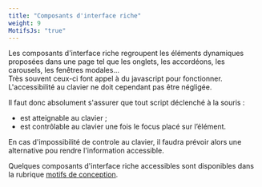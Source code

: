 ```yaml
---
title: "Composants d'interface riche"
weight: 9
MotifsJs: "true"
---
```


Les composants d'interface riche regroupent les éléments dynamiques proposées dans une page tel que les onglets, les accordéons, les carousels, les fenêtres modales...  
Très souvent ceux-ci font appel à du javascript pour fonctionner. L'accessibilité au clavier ne doit cependant pas être négligée.

Il faut donc absolument s'assurer que tout script déclenché à la souris :
- est atteignable au clavier ; 
- est contrôlable au clavier une fois le focus placé sur l’élément.

En cas d'impossibilité de controle au clavier, il faudra prévoir alors une alternative pou rendre l'information accessible.

Quelques composants d'interface riche accessibles sont disponibles dans la rubrique [motifs de conception](/motifs).

